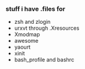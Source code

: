 ### stuff i have .files for
* zsh and zlogin
* urxvt through .Xresources
* Xmodmap
* awesome
* yaourt
* xinit
* bash_profile and bashrc
